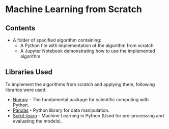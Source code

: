 # Machine Learning from Scratch

## Contents

- A folder of specified algorithm containing:
    - A Python file with implementation of the algorithm from scratch.
    - A Jupyter Notebook demonstrating how to use the implemented algorithm.

## Libraries Used

To implement the algorithms from scratch and applying them, following libraries were used:

- [Numpy](https://numpy.org/) - The fundamental package for scientific computing with Python.
- [Pandas](https://pandas.pydata.org/) - Python library for data manipulation.
- [Scikit-learn](https://scikit-learn.org/stable/) - Machine Learning in Python (Used for pre-processing and evaluating the models).